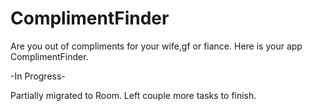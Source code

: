 # ComplimentFinder

Are you out of compliments for your wife,gf or fiance. Here is your app ComplimentFinder.

-In Progress-

Partially migrated to Room. Left couple more tasks to finish.
